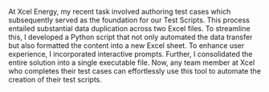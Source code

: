 At Xcel Energy, my recent task involved authoring test cases which subsequently served as the foundation for our Test Scripts. This process entailed substantial data duplication across two Excel files. To streamline this, I developed a Python script that not only automated the data transfer but also formatted the content into a new Excel sheet. To enhance user experience, I incorporated interactive prompts. Further, I consolidated the entire solution into a single executable file. Now, any team member at Xcel who completes their test cases can effortlessly use this tool to automate the creation of their test scripts.
